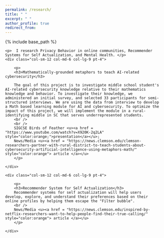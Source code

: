 ```yaml
---
permalink: /research/
title: " "
excerpt: " "
author_profile: true
redirect_from: 
---
```


{% include base_path %}
<div class="container">

	<p>  I research Privacy Behavior in online communities, Recommender Systems for Self Actualization, and Mental Health. </p>
	<div class="col-sm-12 col-md-6 col-lg-9 pt-4">  
		
		<p>
		<h3>Mathematically-grounded metaphors to teach AI-related cybersecurity</h3>
		
		The goal of this project is to investigate middle school student's AI-related cybersecurity knowledge relative to their mathematics knowledge and behavior. To investigate their knowledge, we administered an initial survey, and selected 33 participants for semi-structured interviews. We are using the data from interview to develop a Math based learning module for AI and cybersecurity. To optimize the impact of this project, we will implement the module in a rural-identifying middle in SC that serves underrepresented students.
		<br /> 
		<br /> 
		SIGCSE Birds of Feather <u><a href = "https://www.youtube.com/watch?v=X920K-2q2LA" style="color:orange;">presentation</a></u>; 
		News/Media <u><a href = "https://news.clemson.edu/clemson-researchers-partner-with-rural-district-to-teach-students-about-cybersecurity-artificial-intelligence-using-metaphors-math/" style="color:orange"> article </a></u>
		</p>
           
	</div>
	
	<div class="col-sm-12 col-md-6 col-lg-9 pt-4">  
		
		<p>
		<h3>Recommender System for Self Actualization</h3>
		Recommender systems for self actualization will help users develop, explore, and understand their preferences based on their online profiles by helping them escape the "Filter bubble".
		<br />
		News/Media <u><a href = "https://news.clemson.edu/inspired-by-netflix-researchers-want-to-help-people-find-their-true-calling/" style="color:orange"> article </a></u>
		</p>
           
	</div>

	
</div>